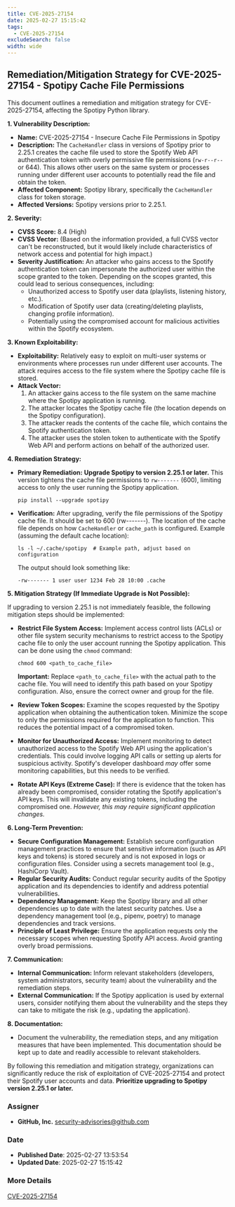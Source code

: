 ```yaml
---
title: CVE-2025-27154
date: 2025-02-27 15:15:42
tags:
  - CVE-2025-27154
excludeSearch: false
width: wide
---
```


## Remediation/Mitigation Strategy for CVE-2025-27154 - Spotipy Cache File Permissions

This document outlines a remediation and mitigation strategy for CVE-2025-27154, affecting the Spotipy Python library.

**1. Vulnerability Description:**

*   **Name:** CVE-2025-27154 - Insecure Cache File Permissions in Spotipy
*   **Description:**  The `CacheHandler` class in versions of Spotipy prior to 2.25.1 creates the cache file used to store the Spotify Web API authentication token with overly permissive file permissions (`rw-r--r--` or 644).  This allows other users on the same system or processes running under different user accounts to potentially read the file and obtain the token.
*   **Affected Component:**  Spotipy library, specifically the `CacheHandler` class for token storage.
*   **Affected Versions:** Spotipy versions prior to 2.25.1.

**2. Severity:**

*   **CVSS Score:** 8.4 (High)
*   **CVSS Vector:** (Based on the information provided, a full CVSS vector can't be reconstructed, but it would likely include characteristics of network access and potential for high impact.)
*   **Severity Justification:**  An attacker who gains access to the Spotify authentication token can impersonate the authorized user within the scope granted to the token. Depending on the scopes granted, this could lead to serious consequences, including:
    *   Unauthorized access to Spotify user data (playlists, listening history, etc.).
    *   Modification of Spotify user data (creating/deleting playlists, changing profile information).
    *   Potentially using the compromised account for malicious activities within the Spotify ecosystem.

**3. Known Exploitability:**

*   **Exploitability:**  Relatively easy to exploit on multi-user systems or environments where processes run under different user accounts. The attack requires access to the file system where the Spotipy cache file is stored.
*   **Attack Vector:**
    1.  An attacker gains access to the file system on the same machine where the Spotipy application is running.
    2.  The attacker locates the Spotipy cache file (the location depends on the Spotipy configuration).
    3.  The attacker reads the contents of the cache file, which contains the Spotify authentication token.
    4.  The attacker uses the stolen token to authenticate with the Spotify Web API and perform actions on behalf of the authorized user.

**4. Remediation Strategy:**

*   **Primary Remediation:** **Upgrade Spotipy to version 2.25.1 or later.**  This version tightens the cache file permissions to `rw-------` (600), limiting access to only the user running the Spotipy application.

        pip install --upgrade spotipy
    
*   **Verification:** After upgrading, verify the file permissions of the Spotipy cache file. It should be set to 600 (rw-------).  The location of the cache file depends on how `CacheHandler` or `cache_path` is configured.  Example (assuming the default cache location):

        ls -l ~/.cache/spotipy  # Example path, adjust based on configuration
    
    The output should look something like:

        -rw------- 1 user user 1234 Feb 28 10:00 .cache
    
**5. Mitigation Strategy (If Immediate Upgrade is Not Possible):**

If upgrading to version 2.25.1 is not immediately feasible, the following mitigation steps should be implemented:

*   **Restrict File System Access:**  Implement access control lists (ACLs) or other file system security mechanisms to restrict access to the Spotipy cache file to only the user account running the Spotipy application.  This can be done using the `chmod` command:

        chmod 600 <path_to_cache_file>
    
    **Important:**  Replace `<path_to_cache_file>` with the actual path to the cache file.  You will need to identify this path based on your Spotipy configuration.  Also, ensure the correct owner and group for the file.

*   **Review Token Scopes:** Examine the scopes requested by the Spotipy application when obtaining the authentication token.  Minimize the scope to only the permissions required for the application to function.  This reduces the potential impact of a compromised token.

*   **Monitor for Unauthorized Access:**  Implement monitoring to detect unauthorized access to the Spotify Web API using the application's credentials. This could involve logging API calls or setting up alerts for suspicious activity.  Spotify's developer dashboard *may* offer some monitoring capabilities, but this needs to be verified.

*   **Rotate API Keys (Extreme Case):**  If there is evidence that the token has already been compromised, consider rotating the Spotify application's API keys. This will invalidate any existing tokens, including the compromised one.  *However, this may require significant application changes.*

**6.  Long-Term Prevention:**

*   **Secure Configuration Management:**  Establish secure configuration management practices to ensure that sensitive information (such as API keys and tokens) is stored securely and is not exposed in logs or configuration files. Consider using a secrets management tool (e.g., HashiCorp Vault).
*   **Regular Security Audits:**  Conduct regular security audits of the Spotipy application and its dependencies to identify and address potential vulnerabilities.
*   **Dependency Management:**  Keep the Spotipy library and all other dependencies up to date with the latest security patches.  Use a dependency management tool (e.g., pipenv, poetry) to manage dependencies and track versions.
*   **Principle of Least Privilege:** Ensure the application requests only the necessary scopes when requesting Spotify API access.  Avoid granting overly broad permissions.

**7.  Communication:**

*   **Internal Communication:**  Inform relevant stakeholders (developers, system administrators, security team) about the vulnerability and the remediation steps.
*   **External Communication:**  If the Spotipy application is used by external users, consider notifying them about the vulnerability and the steps they can take to mitigate the risk (e.g., updating the application).

**8. Documentation:**

*   Document the vulnerability, the remediation steps, and any mitigation measures that have been implemented.  This documentation should be kept up to date and readily accessible to relevant stakeholders.

By following this remediation and mitigation strategy, organizations can significantly reduce the risk of exploitation of CVE-2025-27154 and protect their Spotify user accounts and data.  **Prioritize upgrading to Spotipy version 2.25.1 or later.**

### Assigner
- **GitHub, Inc.** <security-advisories@github.com>

### Date
- **Published Date**: 2025-02-27 13:53:54
- **Updated Date**: 2025-02-27 15:15:42

### More Details
[CVE-2025-27154](https://www.cvedetails.com/cve/CVE-2025-27154)